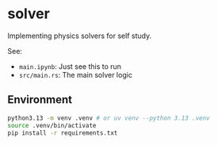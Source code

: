 # solver

Implementing physics solvers for self study.

See:

- `main.ipynb`: Just see this to run
- `src/main.rs`: The main solver logic

## Environment

```bash
python3.13 -m venv .venv # or uv venv --python 3.13 .venv
source .venv/bin/activate
pip install -r requirements.txt
```

